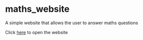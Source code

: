 # maths_website
A simple website that allows the user to answer maths questions

Click [here](https://toby-sanders-101.github.io/maths_website/home.html) to open the website
